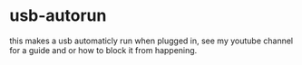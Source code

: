 # usb-autorun
this makes a usb automaticly run when plugged in,
see my youtube channel for a guide and or how to block it from happening.
